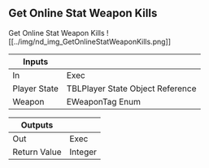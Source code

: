 ## Get Online Stat Weapon Kills
Get Online Stat Weapon Kills
![[../img/nd_img_GetOnlineStatWeaponKills.png]]

|Inputs||
|--|--|
| In | Exec |
| Player State | TBLPlayer State Object Reference |
| Weapon | EWeaponTag Enum |

|Outputs||
|--|--|
| Out | Exec |
| Return Value | Integer |
